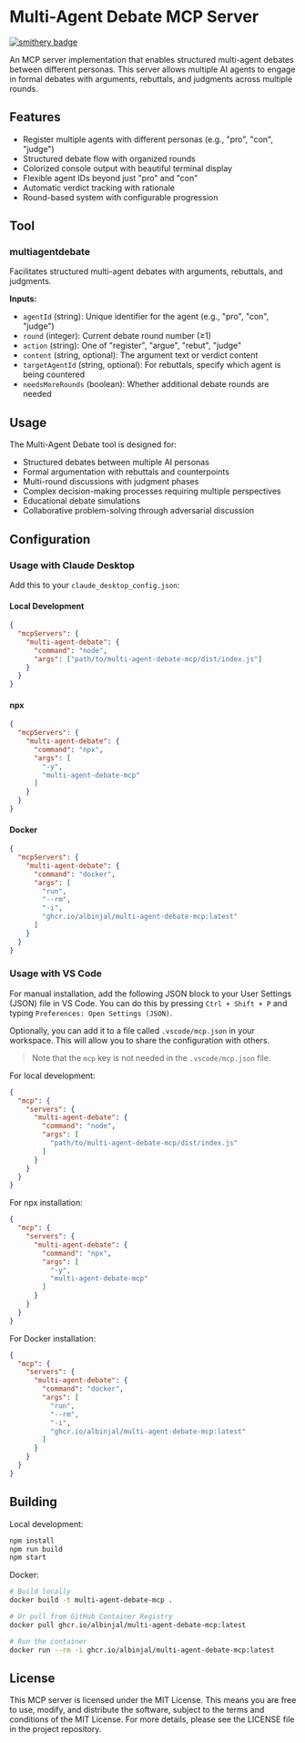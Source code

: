 # Multi-Agent Debate MCP Server

[![smithery badge](https://smithery.ai/badge/@albinjal/multi-agent-debate-mcp)](https://smithery.ai/server/@albinjal/multi-agent-debate-mcp)

An MCP server implementation that enables structured multi-agent debates between different personas. This server allows multiple AI agents to engage in formal debates with arguments, rebuttals, and judgments across multiple rounds.

## Features

- Register multiple agents with different personas (e.g., "pro", "con", "judge")
- Structured debate flow with organized rounds
- Colorized console output with beautiful terminal display
- Flexible agent IDs beyond just "pro" and "con"
- Automatic verdict tracking with rationale
- Round-based system with configurable progression

## Tool

### multiagentdebate

Facilitates structured multi-agent debates with arguments, rebuttals, and judgments.

**Inputs:**
- `agentId` (string): Unique identifier for the agent (e.g., "pro", "con", "judge")
- `round` (integer): Current debate round number (≥1)
- `action` (string): One of "register", "argue", "rebut", "judge"
- `content` (string, optional): The argument text or verdict content
- `targetAgentId` (string, optional): For rebuttals, specify which agent is being countered
- `needsMoreRounds` (boolean): Whether additional debate rounds are needed

## Usage

The Multi-Agent Debate tool is designed for:
- Structured debates between multiple AI personas
- Formal argumentation with rebuttals and counterpoints
- Multi-round discussions with judgment phases
- Complex decision-making processes requiring multiple perspectives
- Educational debate simulations
- Collaborative problem-solving through adversarial discussion

## Configuration

### Usage with Claude Desktop

Add this to your `claude_desktop_config.json`:

#### Local Development

```json
{
  "mcpServers": {
    "multi-agent-debate": {
      "command": "node",
      "args": ["path/to/multi-agent-debate-mcp/dist/index.js"]
    }
  }
}
```

#### npx

```json
{
  "mcpServers": {
    "multi-agent-debate": {
      "command": "npx",
      "args": [
        "-y",
        "multi-agent-debate-mcp"
      ]
    }
  }
}
```

#### Docker

```json
{
  "mcpServers": {
    "multi-agent-debate": {
      "command": "docker",
      "args": [
        "run",
        "--rm",
        "-i",
        "ghcr.io/albinjal/multi-agent-debate-mcp:latest"
      ]
    }
  }
}
```

### Usage with VS Code

For manual installation, add the following JSON block to your User Settings (JSON) file in VS Code. You can do this by pressing `Ctrl + Shift + P` and typing `Preferences: Open Settings (JSON)`.

Optionally, you can add it to a file called `.vscode/mcp.json` in your workspace. This will allow you to share the configuration with others.

> Note that the `mcp` key is not needed in the `.vscode/mcp.json` file.

For local development:

```json
{
  "mcp": {
    "servers": {
      "multi-agent-debate": {
        "command": "node",
        "args": [
          "path/to/multi-agent-debate-mcp/dist/index.js"
        ]
      }
    }
  }
}
```

For npx installation:

```json
{
  "mcp": {
    "servers": {
      "multi-agent-debate": {
        "command": "npx",
        "args": [
          "-y",
          "multi-agent-debate-mcp"
        ]
      }
    }
  }
}
```

For Docker installation:

```json
{
  "mcp": {
    "servers": {
      "multi-agent-debate": {
        "command": "docker",
        "args": [
          "run",
          "--rm",
          "-i",
          "ghcr.io/albinjal/multi-agent-debate-mcp:latest"
        ]
      }
    }
  }
}
```

## Building

Local development:

```bash
npm install
npm run build
npm start
```

Docker:

```bash
# Build locally
docker build -t multi-agent-debate-mcp .

# Or pull from GitHub Container Registry
docker pull ghcr.io/albinjal/multi-agent-debate-mcp:latest

# Run the container
docker run --rm -i ghcr.io/albinjal/multi-agent-debate-mcp:latest
```

## License

This MCP server is licensed under the MIT License. This means you are free to use, modify, and distribute the software, subject to the terms and conditions of the MIT License. For more details, please see the LICENSE file in the project repository.
